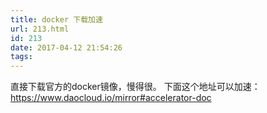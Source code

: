 ```yaml
---
title: docker 下载加速
url: 213.html
id: 213
date: 2017-04-12 21:54:26
tags:
---
```


直接下载官方的docker镜像，慢得很。 下面这个地址可以加速： https://www.daocloud.io/mirror#accelerator-doc